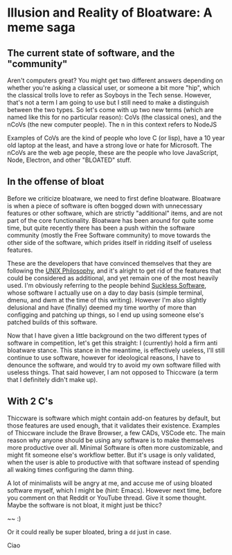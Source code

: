 # Illusion and Reality of Bloatware: A meme saga


## The current state of software, and the "community"

Aren't computers great? You might get two different answers depending on whether you're asking a classical user, or someone a bit more "hip", which the classical trolls love to refer as Soyboys in the Tech sense. However, that's not a term I am going to use but I still need to make a distinguish between the two types. So let's come with up two new terms (which are named like this for no particular reason): CoVs (the classical ones), and the nCoVs (the new computer people). The n in this context refers to NodeJS


Examples of CoVs are the kind of people who love C (or lisp), have a 10 year old laptop at the least, and have a strong love or hate for Microsoft. The nCoVs are the web age people, these are the people who love JavaScript, Node, Electron, and other "BLOATED" stuff.


## In the offense of bloat

Before we criticize bloatware, we need to first define bloatware. Bloatware is when a piece of software is often bogged down with unnecessary features or other software, which are strictly "additional" items, and are not part of the core functionality. Bloatware has been around for quite some time, but quite recently there has been a push within the software community (mostly the Free Software community) to move towards the other side of the software, which prides itself in ridding itself of useless features.


These are the developers that have convinced themselves that they are following the [UNIX Philosophy](https://homepage.cs.uri.edu/~thenry/resources/unix_art/ch01s06.html), and it's alright to get rid of the features that could be considered as additional, and yet remain one of the most heavily used. I'm obviously referring to the people behind [Suckless Software](https://suckless.org/), whose software I actually use on a day to day basis (simple terminal, dmenu, and dwm at the time of this writing). However I'm also slightly delusional and have (finally) deemed my time worthy of more than configging and patching up things, so I end up using someone else's patched builds of this software.


Now that I have given a little background on the two different types of software in competition, let's get this straight: I (currently) hold a firm anti bloatware stance. This stance in the meantime, is effectively useless, I'll still continue to use software, however for ideological reasons, I have to denounce the software, and would try to avoid my own software filled with useless things. That said however, I am not opposed to Thiccware (a term that I definitely didn't make up).

## With 2 C's
Thiccware is software which might contain add-on features by default, but those features are used enough, that it validates their existence. Examples of Thiccware include the Brave Browser, a few CADs, VSCode etc. The main reason why anyone should be using any software is to make themselves more productive over all. Minimal Software is often more customizable, and might fit someone else's workflow better. But it's usage is only validated, when the user is able to productive with that software instead of spending all waking times configuring the damn thing.

A lot of minimalists will be angry at me, and accuse me of using bloated software myself, which I might be (hint: Emacs). However next time, before you comment on that Reddit or YouTube thread. Give it some thought. Maybe the software is not bloat, it might just be thicc?

~~ :)

Or it could really be super bloated, bring a `dd` just in case.

Ciao


